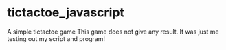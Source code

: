 # tictactoe_javascript
A simple tictactoe game
This game does not give any result. It was just me testing out my script and program!
